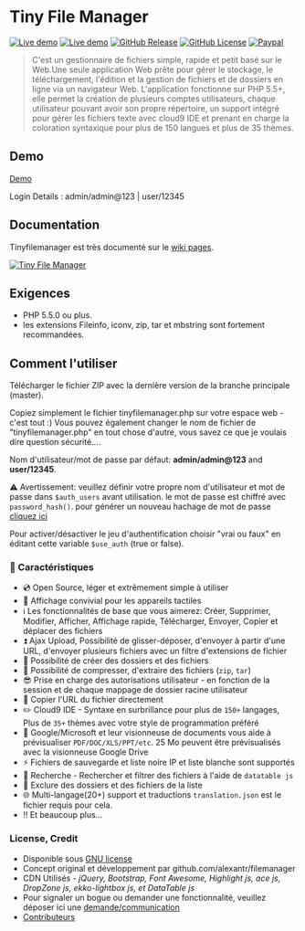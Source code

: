 # Tiny File Manager


[![Live demo](https://img.shields.io/badge/Live-Demo-brightgreen.svg?style=flat-square)](https://tinyfilemanager.github.io/demo/)
[![Live demo](https://img.shields.io/badge/Help-Docs-lightgrey.svg?style=flat-square)](https://tinyfilemanager.github.io/)
[![GitHub Release](https://img.shields.io/github/release/qubyte/rubidium.svg?style=flat-square)](https://github.com/prasathmani/tinyfilemanager/releases)
 [![GitHub License](https://img.shields.io/github/license/prasathmani/tinyfilemanager.svg?style=flat-square)](https://github.com/prasathmani/tinyfilemanager/blob/master/LICENSE) 
[![Paypal](https://img.shields.io/badge/Donate-Paypal-lightgrey.svg?style=flat-square)](https://www.paypal.me/prasathmani)
> C'est un gestionnaire de fichiers simple, rapide et petit basé sur le Web.Une seule application Web prête pour gérer le stockage, le téléchargement, l'édition et la gestion de fichiers et de dossiers en ligne via un navigateur Web. L'application fonctionne sur PHP 5.5+, elle permet la création de plusieurs comptes utilisateurs, chaque utilisateur pouvant avoir son propre répertoire, un support intégré pour gérer les fichiers texte avec cloud9 IDE et prenant en charge la coloration syntaxique pour plus de 150 langues et plus de 35 thèmes.

## Demo
[Demo](https://tinyfilemanager.github.io/demo/)

 Login Details : admin/admin@123 | user/12345


## Documentation
Tinyfilemanager est très documenté sur le [wiki pages](https://github.com/prasathmani/tinyfilemanager/wiki).


[![Tiny File Manager](screenshot.gif)](screenshot.gif)

## Exigences

- PHP 5.5.0 ou plus.
- les extensions Fileinfo, iconv, zip, tar et mbstring sont fortement recommandées.

## Comment l'utiliser

Télécharger le fichier ZIP avec la dernière version de la branche principale (master).

Copiez simplement le fichier tinyfilemanager.php sur votre espace web - c'est tout :)
Vous pouvez également changer le nom de fichier de "tinyfilemanager.php" en tout chose d'autre, vous savez ce que je voulais dire question sécurité....

Nom d'utilisateur/mot de passe par défaut: **admin/admin@123** and **user/12345**.

:warning: Avertissement: veuillez définir votre propre nom d'utilisateur et mot de passe dans `$auth_users` avant utilisation. le mot de passe est chiffré avec <code>password_hash()</code>. pour générer un nouveau hachage de mot de passe [cliquez ici](https://tinyfilemanager.github.io/docs/pwd.html)

Pour activer/désactiver le jeu d'authentification choisir "vrai ou faux" en éditant cette variable `$use_auth` (true or false).


### :loudspeaker: Caractéristiques 

- :cd: Open Source, léger et extrêmement simple à utiliser
- :iphone: Affichage convivial pour les appareils tactiles
- :information_source: Les fonctionnalités de base que vous aimerez: Créer, Supprimer, Modifier, Afficher, Affichage rapide, Télécharger, Envoyer, Copier et déplacer des fichiers 
- :arrow_double_up: Ajax Upload, Possibilité de glisser-déposer, d'envoyer à partir d'une URL, d'envoyer plusieurs fichiers avec un filtre d'extensions de fichier
- :file_folder: Possibilité de créer des dossiers et des fichiers
- :gift: Possibilité de compresser, d'extraire des fichiers (`zip`, `tar`)
- :sunglasses: Prise en charge des autorisations utilisateur - en fonction de la session et de chaque mappage de dossier racine utilisateur
- :floppy_disk: Copier l'URL du fichier directement
- :pencil2: Cloud9 IDE - Syntaxe en surbrillance pour plus de `150+` langages, Plus de `35+` thèmes avec votre style de programmation préféré
- :page_facing_up: Google/Microsoft et leur visionneuse de documents vous aide à prévisualiser `PDF/DOC/XLS/PPT/etc`. 25 Mo peuvent être prévisualisés avec la visionneuse Google Drive
- :zap: Fichiers de sauvegarde et liste noire IP et liste blanche sont supportés
- :mag_right: Recherche -  Rechercher et filtrer des fichiers à l'aide de `datatable js`
- :file_folder: Exclure des dossiers et des fichiers de la liste
- :globe_with_meridians: Multi-langage(20+) support et traductions `translation.json` est le fichier requis pour cela.
- :bangbang: Et beaucoup plus...


### <a name=license></a>License, Credit  

- Disponible sous [GNU license](https://github.com/prasathmani/tinyfilemanager/blob/master/LICENSE)
- Concept original et développement par github.com/alexantr/filemanager
- CDN Utilisés - _jQuery, Bootstrap, Font Awesome, Highlight js, ace js, DropZone js, ekko-lightbox js, et DataTable js_
- Pour signaler un bogue ou demander une fonctionnalité, veuillez déposer ici une [demande/communication](https://github.com/prasathmani/tinyfilemanager/issues)
- [Contributeurs](https://github.com/prasathmani/tinyfilemanager/wiki/Authors-and-Contributors)
